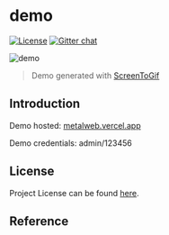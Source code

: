 # demo

[![License](https://img.shields.io/github/license/devops-metalflow/demo.svg)](https://github.com/devops-metalflow/demo/blob/main/LICENSE)
[![Gitter chat](https://badges.gitter.im/craftslab/devops-metalflow.png)](https://gitter.im/craftslab/devops-metalflow)



![demo](demo.gif)

> Demo generated with [ScreenToGif](https://github.com/NickeManarin/ScreenToGif)



## Introduction

Demo hosted: [metalweb.vercel.app](https://metalweb.vercel.app/)

Demo credentials: admin/123456



## License

Project License can be found [here](LICENSE).



## Reference
